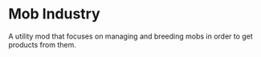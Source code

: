 # Mob Industry

A utility mod that focuses on managing and breeding mobs in order to get products from them.